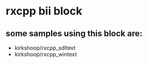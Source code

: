 # rxcpp bii block

## some samples using this block are:

 - kirkshoop/rxcpp_sdltext
 - kirkshoop/rxcpp_wintext